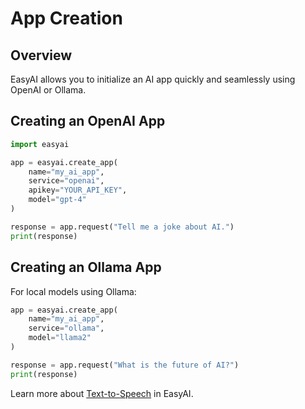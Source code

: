 # App Creation

## Overview
EasyAI allows you to initialize an AI app quickly and seamlessly using OpenAI or Ollama.

## Creating an OpenAI App

```python
import easyai

app = easyai.create_app(
    name="my_ai_app",
    service="openai",
    apikey="YOUR_API_KEY",
    model="gpt-4"
)

response = app.request("Tell me a joke about AI.")
print(response)
```

## Creating an Ollama App

For local models using Ollama:

```python
app = easyai.create_app(
    name="my_ai_app",
    service="ollama",
    model="llama2"
)

response = app.request("What is the future of AI?")
print(response)
```

Learn more about [Text-to-Speech](./texttospeech.md) in EasyAI.